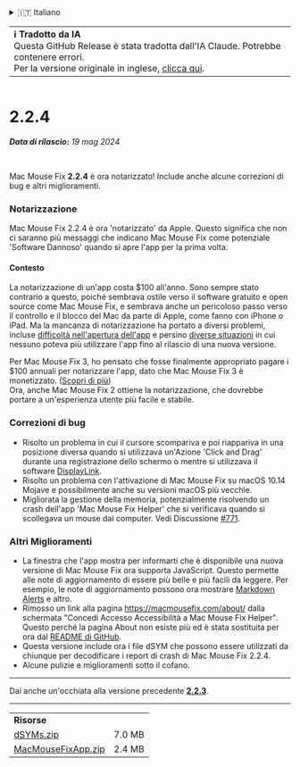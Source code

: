 <details>
<summary>🇮🇹 Italiano</summary>

[🇬🇧 English (GitHub Release)](https://github.com/noah-nuebling/mac-mouse-fix/releases/tag/2.2.4)\
[🇦🇩 Català](https://redirect.macmousefix.com/?target=mmf-release&tag=2.2.4&locale=ca)\
[🇩🇪 Deutsch](https://redirect.macmousefix.com/?target=mmf-release&tag=2.2.4&locale=de)\
[🇪🇸 Español](https://redirect.macmousefix.com/?target=mmf-release&tag=2.2.4&locale=es)\
[🇫🇷 Français](https://redirect.macmousefix.com/?target=mmf-release&tag=2.2.4&locale=fr)\
[🇮🇩 Indonesia](https://redirect.macmousefix.com/?target=mmf-release&tag=2.2.4&locale=id)\
**🇮🇹 Italiano**\
[🇭🇺 Magyar](https://redirect.macmousefix.com/?target=mmf-release&tag=2.2.4&locale=hu)\
[🇳🇱 Nederlands](https://redirect.macmousefix.com/?target=mmf-release&tag=2.2.4&locale=nl)\
[🇵🇱 Polski](https://redirect.macmousefix.com/?target=mmf-release&tag=2.2.4&locale=pl)\
[🇧🇷 Português (Brasil)](https://redirect.macmousefix.com/?target=mmf-release&tag=2.2.4&locale=pt-BR)\
[🇵🇹 Português (Portugal)](https://redirect.macmousefix.com/?target=mmf-release&tag=2.2.4&locale=pt-PT)\
[🇷🇴 Română](https://redirect.macmousefix.com/?target=mmf-release&tag=2.2.4&locale=ro)\
[🇸🇪 Svenska](https://redirect.macmousefix.com/?target=mmf-release&tag=2.2.4&locale=sv)\
[🇻🇳 Tiếng Việt](https://redirect.macmousefix.com/?target=mmf-release&tag=2.2.4&locale=vi)\
[🇹🇷 Türkçe](https://redirect.macmousefix.com/?target=mmf-release&tag=2.2.4&locale=tr)\
[🇨🇿 Čeština](https://redirect.macmousefix.com/?target=mmf-release&tag=2.2.4&locale=cs)\
[🇬🇷 Ελληνικά](https://redirect.macmousefix.com/?target=mmf-release&tag=2.2.4&locale=el)\
[🇷🇺 Русский](https://redirect.macmousefix.com/?target=mmf-release&tag=2.2.4&locale=ru)\
[🇺🇦 Українська](https://redirect.macmousefix.com/?target=mmf-release&tag=2.2.4&locale=uk)\
[🇮🇱 עברית](https://redirect.macmousefix.com/?target=mmf-release&tag=2.2.4&locale=he)\
[🇸🇦 العربية](https://redirect.macmousefix.com/?target=mmf-release&tag=2.2.4&locale=ar)\
[🇮🇳 हिन्दी](https://redirect.macmousefix.com/?target=mmf-release&tag=2.2.4&locale=hi)\
[🇹🇭 ไทย](https://redirect.macmousefix.com/?target=mmf-release&tag=2.2.4&locale=th)\
[🇨🇳 中文 (简体)](https://redirect.macmousefix.com/?target=mmf-release&tag=2.2.4&locale=zh-Hans)\
[🇨🇳 中文 (繁體)](https://redirect.macmousefix.com/?target=mmf-release&tag=2.2.4&locale=zh-Hant)\
[🇭🇰 中文（香港)](https://redirect.macmousefix.com/?target=mmf-release&tag=2.2.4&locale=zh-HK)\
[🇯🇵 日本語](https://redirect.macmousefix.com/?target=mmf-release&tag=2.2.4&locale=ja)\
[🇰🇷 한국어](https://redirect.macmousefix.com/?target=mmf-release&tag=2.2.4&locale=ko)\
[Help translate Mac Mouse Fix to different languages!](https://github.com/noah-nuebling/mac-mouse-fix/discussions/731)
</details>
<table align=><td>
<b>ℹ️ Tradotto da IA</b><br>
Questa GitHub Release è stata tradotta dall'IA Claude. Potrebbe contenere errori.<br>
Per la versione originale in inglese, <a href="https://github.com/noah-nuebling/mac-mouse-fix/releases/tag/2.2.4">clicca qui</a>.
</td></table>

<table></table>

# 2.2.4
***Data di rilascio:** 19 mag 2024*

<br>

Mac Mouse Fix **2.2.4** è ora notarizzato! Include anche alcune correzioni di bug e altri miglioramenti.

### **Notarizzazione**

Mac Mouse Fix 2.2.4 è ora 'notarizzato' da Apple. Questo significa che non ci saranno più messaggi che indicano Mac Mouse Fix come potenziale 'Software Dannoso' quando si apre l'app per la prima volta.

#### Contesto

La notarizzazione di un'app costa $100 all'anno. Sono sempre stato contrario a questo, poiché sembrava ostile verso il software gratuito e open source come Mac Mouse Fix, e sembrava anche un pericoloso passo verso il controllo e il blocco del Mac da parte di Apple, come fanno con iPhone o iPad. Ma la mancanza di notarizzazione ha portato a diversi problemi, incluse [difficoltà nell'apertura dell'app](https://github.com/noah-nuebling/mac-mouse-fix/discussions/114) e persino [diverse situazioni](https://github.com/noah-nuebling/mac-mouse-fix/issues/95) in cui nessuno poteva più utilizzare l'app fino al rilascio di una nuova versione.

Per Mac Mouse Fix 3, ho pensato che fosse finalmente appropriato pagare i $100 annuali per notarizzare l'app, dato che Mac Mouse Fix 3 è monetizzato. ([Scopri di più](https://redirect.macmousefix.com/?target=mmf-release&tag=3.0.0&locale=it)) \
Ora, anche Mac Mouse Fix 2 ottiene la notarizzazione, che dovrebbe portare a un'esperienza utente più facile e stabile.

### **Correzioni di bug**

- Risolto un problema in cui il cursore scompariva e poi riappariva in una posizione diversa quando si utilizzava un'Azione 'Click and Drag' durante una registrazione dello schermo o mentre si utilizzava il software [DisplayLink](https://www.synaptics.com/products/displaylink-graphics).
- Risolto un problema con l'attivazione di Mac Mouse Fix su macOS 10.14 Mojave e possibilmente anche su versioni macOS più vecchie.
- Migliorata la gestione della memoria, potenzialmente risolvendo un crash dell'app 'Mac Mouse Fix Helper' che si verificava quando si scollegava un mouse dal computer. Vedi Discussione [#771](https://github.com/noah-nuebling/mac-mouse-fix/discussions/771).

### **Altri Miglioramenti**

- La finestra che l'app mostra per informarti che è disponibile una nuova versione di Mac Mouse Fix ora supporta JavaScript. Questo permette alle note di aggiornamento di essere più belle e più facili da leggere. Per esempio, le note di aggiornamento possono ora mostrare [Markdown Alerts](https://github.com/orgs/community/discussions/16925) e altro.
- Rimosso un link alla pagina https://macmousefix.com/about/ dalla schermata "Concedi Accesso Accessibilità a Mac Mouse Fix Helper". Questo perché la pagina About non esiste più ed è stata sostituita per ora dal [README di GitHub](https://github.com/noah-nuebling/mac-mouse-fix).
- Questa versione include ora i file dSYM che possono essere utilizzati da chiunque per decodificare i report di crash di Mac Mouse Fix 2.2.4.
- Alcune pulizie e miglioramenti sotto il cofano.

---

Dai anche un'occhiata alla versione precedente [**2.2.3**](https://redirect.macmousefix.com/?target=mmf-release&tag=2.2.3&locale=it).

---

<table align="start">
<tr>
    <td colspan=2>
        <b>Risorse</b>
    </td>
</tr>
<tr>
    <td><a href="https://github.com/noah-nuebling/mac-mouse-fix/releases/download/2.2.4/dSYMs.zip">dSYMs.zip</a></td>
    <td>7.0 MB</td>
</tr>
<tr>
    <td><a href="https://github.com/noah-nuebling/mac-mouse-fix/releases/download/2.2.4/MacMouseFixApp.zip">MacMouseFixApp.zip</a></td>
    <td>2.4 MB</td>
</tr>
</table>